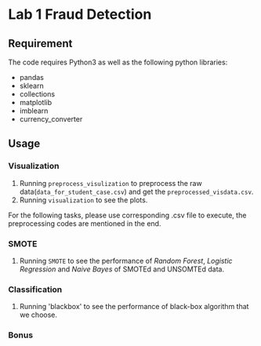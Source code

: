 # Lab 1 Fraud Detection

## Requirement
The code requires Python3 as well as the following python libraries:  

* pandas
* sklearn
* collections
* matplotlib
* imblearn
* currency_converter

## Usage

### Visualization
1. Running `preprocess_visulization` to preprocess the raw data(`data_for_student_case.csv`) and get the `preprocessed_visdata.csv`.
2. Running `visualization` to see the plots. 

For the following tasks, please use corresponding .csv file to execute, the preprocessing codes are mentioned in the end.

### SMOTE
1. Running `SMOTE` to see the performance of *Random Forest*, *Logistic Regression* and *Naive Bayes* of SMOTEd and UNSOMTEd data.

### Classification
1. Running 'blackbox' to see the performance of black-box algorithm that we choose.

### Bonus 
